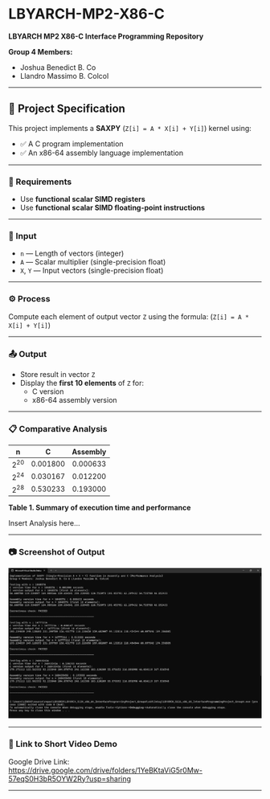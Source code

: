 # LBYARCH-MP2-X86-C

**LBYARCH MP2 X86-C Interface Programming Repository**

**Group 4 Members:**  
- Joshua Benedict B. Co  
- Llandro Massimo B. Colcol

---

## 📌 Project Specification

This project implements a **SAXPY** (`Z[i] = A * X[i] + Y[i]`) kernel using:

- ✅ A C program implementation  
- ✅ An x86-64 assembly language implementation  

---

### 🔧 Requirements

- Use **functional scalar SIMD registers**
- Use **functional scalar SIMD floating-point instructions**

---

### 🧮 Input

- `n` — Length of vectors (integer)
- `A` — Scalar multiplier (single-precision float)
- `X`, `Y` — Input vectors (single-precision float)

---

### ⚙️ Process

Compute each element of output vector `Z` using the formula: (`Z[i] = A * X[i] + Y[i]`)

---

### 📤 Output

- Store result in vector `Z`
- Display the **first 10 elements** of `Z` for:
  - C version
  - x86-64 assembly version
 
---

### 📋 Comparative Analysis

|  n  |  C  |  Assembly  |
| :---: | :---: | :---: |
| 2<sup>20</sup> |  0.001800  |  0.000633  |
| 2<sup>24</sup> |  0.030167  |  0.012200  |
| 2<sup>28</sup> |  0.530233  |  0.193000  |

**Table 1. Summary of execution time and performance**

Insert Analysis here...

---

### 📷 Screenshot of Output

![ScreenshotOfOutput](images/LBYARCH-MP2-X86-C_Output_Group4.png)

---

### 🔗 Link to Short Video Demo

Google Drive Link: https://drive.google.com/drive/folders/1YeBKtaViG5r0Mw-57eqS0H3bR5OYW2Ry?usp=sharing

---
